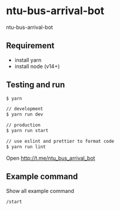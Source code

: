 # ntu-bus-arrival-bot

ntu-bus-arrival-bot

## Requirement

- install yarn
- install node (v14+)

## Testing and run

```zsh
$ yarn

// development
$ yarn run dev

// production
$ yarn run start

// use eslint and prettier to format code
$ yarn run lint
```

Open <http://t.me/ntu_bus_arrival_bot>

## Example command

Show all example command

```zsh
/start
```

